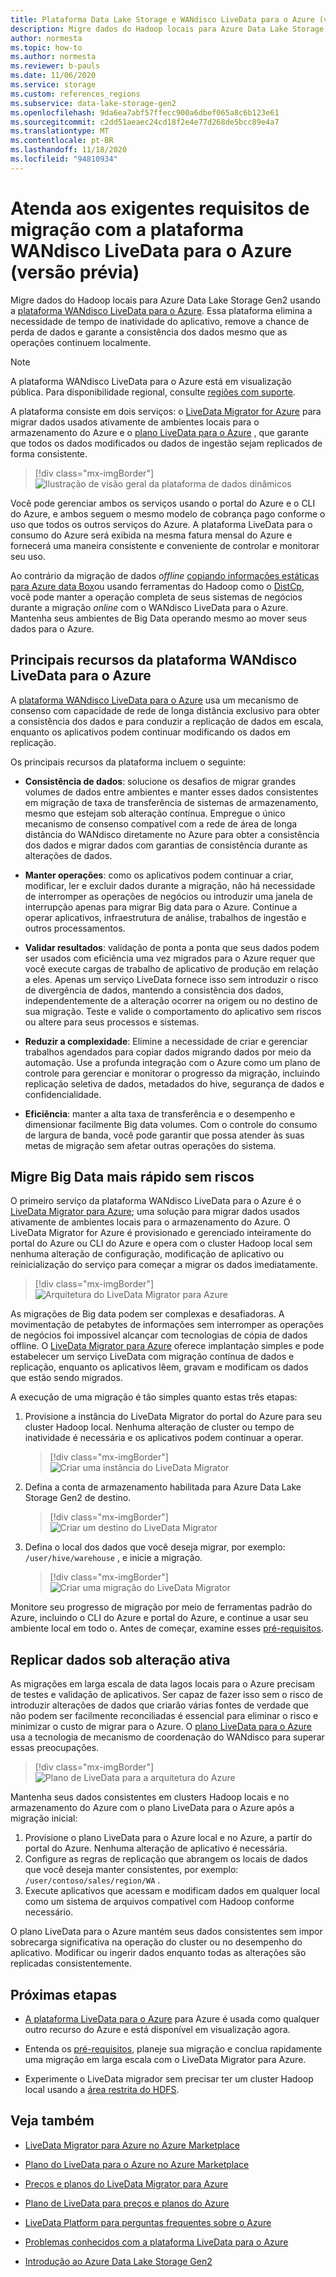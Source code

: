 ```yaml
---
title: Plataforma Data Lake Storage e WANdisco LiveData para o Azure (versão prévia)
description: Migre dados do Hadoop locais para Azure Data Lake Storage Gen2 usando a plataforma WANdisco LiveData para o Azure.
author: normesta
ms.topic: how-to
ms.author: normesta
ms.reviewer: b-pauls
ms.date: 11/06/2020
ms.service: storage
ms.custom: references_regions
ms.subservice: data-lake-storage-gen2
ms.openlocfilehash: 9da6ea7abf57ffecc900a6dbef065a8c6b123e61
ms.sourcegitcommit: c2dd51aeaec24cd18f2e4e77d268de5bcc89e4a7
ms.translationtype: MT
ms.contentlocale: pt-BR
ms.lasthandoff: 11/18/2020
ms.locfileid: "94810934"
---
```

# <a name="meet-demanding-migration-requirements-with-wandisco-livedata-platform-for-azure-preview"></a>Atenda aos exigentes requisitos de migração com a plataforma WANdisco LiveData para o Azure (versão prévia)

Migre dados do Hadoop locais para Azure Data Lake Storage Gen2 usando a [plataforma WANdisco LiveData para o Azure](https://docs.wandisco.com/live-data-platform/docs/landing/). Essa plataforma elimina a necessidade de tempo de inatividade do aplicativo, remove a chance de perda de dados e garante a consistência dos dados mesmo que as operações continuem localmente.  

> [!NOTE]
> A plataforma WANdisco LiveData para o Azure está em visualização pública. Para disponibilidade regional, consulte [regiões com suporte](https://docs.wandisco.com/live-data-platform/docs/prereq#supported-regions).

A plataforma consiste em dois serviços: o [LiveData Migrator for Azure](https://www.wandisco.com/products/livedata-migrator-for-azure) para migrar dados usados ativamente de ambientes locais para o armazenamento do Azure e o [plano LiveData para o Azure](https://www.wandisco.com/products/livedata-plane-for-azure) , que garante que todos os dados modificados ou dados de ingestão sejam replicados de forma consistente. 

> [!div class="mx-imgBorder"]
> ![Ilustração de visão geral da plataforma de dados dinâmicos](./media/migrate-gen2-wandisco-live-data-platform/live-data-platform-overview.png)

Você pode gerenciar ambos os serviços usando o portal do Azure e o CLI do Azure, e ambos seguem o mesmo modelo de cobrança pago conforme o uso que todos os outros serviços do Azure. A plataforma LiveData para o consumo do Azure será exibida na mesma fatura mensal do Azure e fornecerá uma maneira consistente e conveniente de controlar e monitorar seu uso.

Ao contrário da migração de dados _offline_ [copiando informações estáticas para Azure data Box](https://docs.microsoft.com/azure/storage/blobs/data-lake-storage-migrate-on-premises-hdfs-cluster)ou usando ferramentas do Hadoop como o [DistCp](https://hadoop.apache.org/docs/current/hadoop-distcp/DistCp.html), você pode manter a operação completa de seus sistemas de negócios durante a migração _online_ com o WANdisco LiveData para o Azure. Mantenha seus ambientes de Big Data operando mesmo ao mover seus dados para o Azure.

## <a name="key-features-of-wandisco-livedata-platform-for-azure"></a>Principais recursos da plataforma WANdisco LiveData para o Azure

A [plataforma WANdisco LiveData para o Azure](https://docs.wandisco.com/live-data-platform/docs/landing/) usa um mecanismo de consenso com capacidade de rede de longa distância exclusivo para obter a consistência dos dados e para conduzir a replicação de dados em escala, enquanto os aplicativos podem continuar modificando os dados em replicação.  

Os principais recursos da plataforma incluem o seguinte:

- **Consistência de dados**: solucione os desafios de migrar grandes volumes de dados entre ambientes e manter esses dados consistentes em migração de taxa de transferência de sistemas de armazenamento, mesmo que estejam sob alteração contínua. Empregue o único mecanismo de consenso compatível com a rede de área de longa distância do WANdisco diretamente no Azure para obter a consistência dos dados e migrar dados com garantias de consistência durante as alterações de dados.

- **Manter operações**: como os aplicativos podem continuar a criar, modificar, ler e excluir dados durante a migração, não há necessidade de interromper as operações de negócios ou introduzir uma janela de interrupção apenas para migrar Big data para o Azure. Continue a operar aplicativos, infraestrutura de análise, trabalhos de ingestão e outros processamentos.

- **Validar resultados**: validação de ponta a ponta que seus dados podem ser usados com eficiência uma vez migrados para o Azure requer que você execute cargas de trabalho de aplicativo de produção em relação a eles. Apenas um serviço LiveData fornece isso sem introduzir o risco de divergência de dados, mantendo a consistência dos dados, independentemente de a alteração ocorrer na origem ou no destino de sua migração. Teste e valide o comportamento do aplicativo sem riscos ou altere para seus processos e sistemas.

- **Reduzir a complexidade**: Elimine a necessidade de criar e gerenciar trabalhos agendados para copiar dados migrando dados por meio da automação. Use a profunda integração com o Azure como um plano de controle para gerenciar e monitorar o progresso da migração, incluindo replicação seletiva de dados, metadados do hive, segurança de dados e confidencialidade.

- **Eficiência**: manter a alta taxa de transferência e o desempenho e dimensionar facilmente Big data volumes. Com o controle do consumo de largura de banda, você pode garantir que possa atender às suas metas de migração sem afetar outras operações do sistema.

## <a name="migrate-big-data-faster-without-risk"></a>Migre Big Data mais rápido sem riscos

O primeiro serviço da plataforma WANdisco LiveData para o Azure é o [LiveData Migrator para Azure](https://www.wandisco.com/products/livedata-migrator-for-azure); uma solução para migrar dados usados ativamente de ambientes locais para o armazenamento do Azure. O LiveData Migrator for Azure é provisionado e gerenciado inteiramente do portal do Azure ou CLI do Azure e opera com o cluster Hadoop local sem nenhuma alteração de configuração, modificação de aplicativo ou reinicialização do serviço para começar a migrar os dados imediatamente.

> [!div class="mx-imgBorder"]
> ![Arquitetura do LiveData Migrator para Azure](./media/migrate-gen2-wandisco-live-data-platform/live-data-migrator-architecture.png)

As migrações de Big data podem ser complexas e desafiadoras. A movimentação de petabytes de informações sem interromper as operações de negócios foi impossível alcançar com tecnologias de cópia de dados offline. O [LiveData Migrator para Azure](https://www.wandisco.com/products/livedata-migrator-for-azure) oferece implantação simples e pode estabelecer um serviço LiveData com migração contínua de dados e replicação, enquanto os aplicativos lêem, gravam e modificam os dados que estão sendo migrados.

A execução de uma migração é tão simples quanto estas três etapas:

1. Provisione a instância do LiveData Migrator do portal do Azure para seu cluster Hadoop local. Nenhuma alteração de cluster ou tempo de inatividade é necessária e os aplicativos podem continuar a operar.

   > [!div class="mx-imgBorder"]
   >![Criar uma instância do LiveData Migrator](./media/migrate-gen2-wandisco-live-data-platform/create-live-data-migrator.png)

2. Defina a conta de armazenamento habilitada para Azure Data Lake Storage Gen2 de destino.

   > [!div class="mx-imgBorder"]
   >![Criar um destino do LiveData Migrator](./media/migrate-gen2-wandisco-live-data-platform/create-target.png)

3. Defina o local dos dados que você deseja migrar, por exemplo: `/user/hive/warehouse` , e inicie a migração.

   > [!div class="mx-imgBorder"]
   > ![Criar uma migração do LiveData Migrator](./media/migrate-gen2-wandisco-live-data-platform/create-migration.png)

Monitore seu progresso de migração por meio de ferramentas padrão do Azure, incluindo o CLI do Azure e portal do Azure, e continue a usar seu ambiente local em todo o. Antes de começar, examine esses [pré-requisitos](https://docs.wandisco.com/live-data-platform/docs/prereq/).

## <a name="replicate-data-under-active-change"></a>Replicar dados sob alteração ativa

As migrações em larga escala de data lagos locais para o Azure precisam de testes e validação de aplicativos. Ser capaz de fazer isso sem o risco de introduzir alterações de dados que criarão várias fontes de verdade que não podem ser facilmente reconciliadas é essencial para eliminar o risco e minimizar o custo de migrar para o Azure. O [plano LiveData para o Azure](https://www.wandisco.com/products/livedata-plane-for-azure) usa a tecnologia de mecanismo de coordenação do WANdisco para superar essas preocupações.

> [!div class="mx-imgBorder"]
> ![Plano de LiveData para a arquitetura do Azure](./media/migrate-gen2-wandisco-live-data-platform/live-data-plane-architecture.png)

Mantenha seus dados consistentes em clusters Hadoop locais e no armazenamento do Azure com o plano LiveData para o Azure após a migração inicial:

1. Provisione o plano LiveData para o Azure local e no Azure, a partir do portal do Azure. Nenhuma alteração de aplicativo é necessária.
2. Configure as regras de replicação que abrangem os locais de dados que você deseja manter consistentes, por exemplo: `/user/contoso/sales/region/WA` .
3. Execute aplicativos que acessam e modificam dados em qualquer local como um sistema de arquivos compatível com Hadoop conforme necessário.

O plano LiveData para o Azure mantém seus dados consistentes sem impor sobrecarga significativa na operação do cluster ou no desempenho do aplicativo. Modificar ou ingerir dados enquanto todas as alterações são replicadas consistentemente.

## <a name="next-steps"></a>Próximas etapas

- [A plataforma LiveData para o Azure](https://docs.wandisco.com/live-data-platform/docs/landing/) para Azure é usada como qualquer outro recurso do Azure e está disponível em visualização agora. 

- Entenda os [pré-requisitos](https://docs.wandisco.com/live-data-platform/docs/prereq/), planeje sua migração e conclua rapidamente uma migração em larga escala com o LiveData Migrator para Azure.

- Experimente o LiveData migrador sem precisar ter um cluster Hadoop local usando a [área restrita do HDFS](https://docs.wandisco.com/live-data-platform/docs/create-sandbox-intro/).

## <a name="see-also"></a>Veja também

- [LiveData Migrator para Azure no Azure Marketplace](https://azuremarketplace.microsoft.com/marketplace/apps/wandisco.ldm?tab=Overview)

- [Plano do LiveData para o Azure no Azure Marketplace](https://azuremarketplace.microsoft.com/marketplace/apps/wandisco.ldp?tab=Overview)

- [Preços e planos do LiveData Migrator para Azure](https://azuremarketplace.microsoft.com/marketplace/apps/wandisco.ldm?tab=PlansAndPrice)

- [Plano de LiveData para preços e planos do Azure](https://azuremarketplace.microsoft.com/marketplace/apps/wandisco.ldp?tab=PlansAndPrice) 

- [LiveData Platform para perguntas frequentes sobre o Azure](https://docs.wandisco.com/live-data-platform/docs/faq/)

- [Problemas conhecidos com a plataforma LiveData para o Azure](https://docs.wandisco.com/live-data-platform/docs/known-issues/)

- [Introdução ao Azure Data Lake Storage Gen2](data-lake-storage-introduction.md)